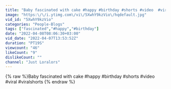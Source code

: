 ```yaml
---
title: "Baby fascinated with cake #happy #birthday #shorts #video  #viral #viralshorts"
image: "https:\/\/i.ytimg.com\/vi\/5XwhY9kzVio\/hqdefault.jpg"
vid_id: "5XwhY9kzVio"
categories: "People-Blogs"
tags: ["fascinated","#happy","#birthday"]
date: "2022-04-08T08:06:30+03:00"
vid_date: "2022-04-07T13:53:52Z"
duration: "PT19S"
viewcount: "46"
likeCount: "9"
dislikeCount: ""
channel: "Just Loralors"
---
```

{% raw %}Baby fascinated with cake #happy #birthday #shorts #video  #viral #viralshorts {% endraw %}

